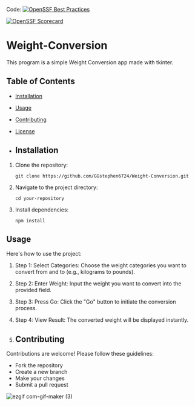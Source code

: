 
Code: [![OpenSSF Best Practices](https://www.bestpractices.dev/projects/8599/badge)](https://www.bestpractices.dev/projects/8599) 

[![OpenSSF Scorecard](https://api.securityscorecards.dev/projects/github.com/GGstephen6724/Weight-Conversion/badge)](https://securityscorecards.dev/viewer/?uri=github.com/GGstephen6724/Weight-Conversion)


# Weight-Conversion
This program is a simple Weight Conversion app made with tkinter. 

## Table of Contents

- [Installation](#installation)
- [Usage](#usage)
- [Contributing](#contributing)
- [License](#license)

- ## Installation

1. Clone the repository:
   ```
   git clone https://github.com/GGstephen6724/Weight-Conversion.git
   ```
2. Navigate to the project directory:
   ```
   cd your-repository
   ```
3. Install dependencies:
   ```
   npm install
   ```

## Usage

Here's how to use the project:

1. Step 1: Select Categories: Choose the weight categories you want to convert from and to (e.g., kilograms to pounds).
2. Step 2: Enter Weight: Input the weight you want to convert into the provided field.
3. Step 3: Press Go: Click the "Go" button to initiate the conversion process.
4. Step 4: View Result: The converted weight will be displayed instantly.

5. ## Contributing

Contributions are welcome! Please follow these guidelines:

- Fork the repository
- Create a new branch
- Make your changes
- Submit a pull request


![ezgif com-gif-maker (3)](https://user-images.githubusercontent.com/92836017/175224415-c7cef131-d8ff-41c2-81dc-5eecee6f48db.gif)
